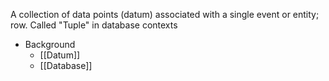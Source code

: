 A collection of data points (datum) associated with a single event or entity; row. Called "Tuple" in database contexts

* Background
	* [[Datum]]
	* [[Database]]